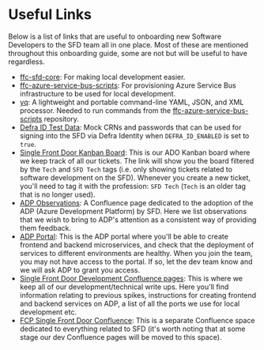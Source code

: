 # Useful Links
Below is a list of links that are useful to onboarding new Software Developers to the SFD team all in one place. Most of these are mentioned throughout this onboarding guide, some are not but will be useful to have regardless.
- [ffc-sfd-core](https://github.com/defra/ffc-sfd-core): For making local development easier.
- [ffc-azure-service-bus-scripts](https://github.com/defra/ffc-azure-service-bus-scripts): For provisioning Azure Service Bus infrastructure to be used for local development.
- [yq](https://github.com/mikefarah/yq): A lightweight and portable command-line YAML, JSON, and XML processor. Needed to run commands from the [ffc-azure-service-bus-scripts](https://github.com/defra/ffc-azure-service-bus-scripts) repository.
- [Defra ID Test Data](https://eaflood.atlassian.net/wiki/spaces/VVAHWR/pages/4329538112/DEFRA+ID+Test+Data): Mock CRNs and passwords that can be used for signing into the SFD via Defra Identity when `DEFRA_ID_ENABLED` is set to `true`.
- [Single Front Door Kanban Board](https://dev.azure.com/defragovuk/DEFRA-FFC/_boards/board/t/Single%20Front%20Door/Stories?System.Tags=SFD%20Tech%2CTech): This is our ADO Kanban board where we keep track of all our tickets. The link will show you the board filtered by the `Tech` and `SFD Tech` tags (i.e. only showing tickets related to software development on the SFD). Whenever you create a new ticket, you'll need to tag it with the profession: `SFD Tech` (`Tech` is an older tag that is no longer used).
- [ADP Observations](https://eaflood.atlassian.net/wiki/spaces/SFI/pages/4748410950/ADP+Observations): A Confluence page dedicated to the adoption of the ADP (Azure Development Platform) by SFD. Here we list observations that we wish to bring to ADP's attention as a consistent way of providing them feedback.
- [ADP Portal](https://portal.adp.defra.gov.uk/): This is the ADP portal where you'll be able to create frontend and backend microservices, and check that the deployment of services to different environments are healthy. When you join the team, you may not have access to the portal. If so, let the dev team know and we will ask ADP to grant you access.
- [Single Front Door Development Confluence pages](https://eaflood.atlassian.net/wiki/spaces/SFI/pages/4660625764/Single+Front+Door): This is where we keep all of our development/technical write ups. Here you'll find information relating to previous spikes, instructions for creating frontend and backend services on ADP, a list of all the ports we use for local development etc.
- [FCP Single Front Door Confluence](https://eaflood.atlassian.net/wiki/spaces/SFD/overview?homepageId=4930699693): This is a separate Confluence space dedicated to everything related to SFD (it's worth noting that at some stage our dev Confluence pages will be moved to this space).